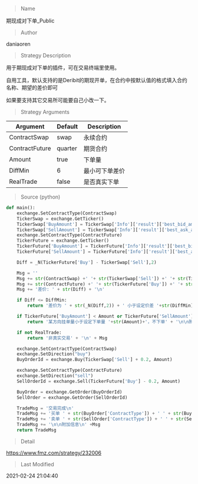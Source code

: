 
> Name

期现成对下单_Public

> Author

daniaoren

> Strategy Description

用于期现成对下单的插件，可在交易终端里使用。

自用工具，默认支持的是Deribit的期现开单，在合约中按默认值的格式填入合约名称、期望的差价即可

如果要支持其它交易所可能要自己小改一下。

> Strategy Arguments



|Argument|Default|Description|
|----|----|----|
|ContractSwap|swap|永续合约|
|ContractFuture|quarter|期货合约|
|Amount|true|下单量|
|DiffMin|6|最小可下单差价|
|RealTrade|false|是否真实下单|


> Source (python)

``` python
def main():
	exchange.SetContractType(ContractSwap)
	TickerSwap = exchange.GetTicker()
	TickerSwap['BuyAmount'] = TickerSwap['Info']['result']['best_bid_amount']
	TickerSwap['SellAmount'] = TickerSwap['Info']['result']['best_ask_amount']
	exchange.SetContractType(ContractFuture)
	TickerFuture = exchange.GetTicker()
	TickerFuture['BuyAmount'] = TickerFuture['Info']['result']['best_bid_amount']
	TickerFuture['SellAmount'] = TickerFuture['Info']['result']['best_ask_amount']

	Diff = _N(TickerFuture['Buy'] - TickerSwap['Sell'],2)

	Msg = ''
	Msg += str(ContractSwap) +' '+ str(TickerSwap['Sell']) +' '+ str(TickerSwap['SellAmount'])+ '\n'
	Msg += str(ContractFuture) +' '+ str(TickerFuture['Buy']) +' '+ str(TickerFuture['BuyAmount']) + '\n'
	Msg += '差价: ' + str(Diff) + '\n'

	if Diff <= DiffMin:
		return '差价为 ' + str(_N(Diff,2)) + ' 小于设定价差 '+str(DiffMin)+'，不下单' + '\n\n附加信息\n' +Msg

	if TickerFuture['BuyAmount'] < Amount or TickerFuture['SellAmount'] < Amount:
		return '某方向挂单量小于设定下单量 '+str(Amount)+'，不下单' + '\n\n附加信息\n' +Msg

	if not RealTrade:
		return '非真实交易' + '\n' + Msg

	exchange.SetContractType(ContractSwap)
	exchange.SetDirection("buy")
	BuyOrderId = exchange.Buy(TickerSwap['Sell'] + 0.2, Amount)

	exchange.SetContractType(ContractFuture)
	exchange.SetDirection("sell")
	SellOrderId = exchange.Sell(TickerFuture['Buy'] - 0.2, Amount)

	BuyOrder = exchange.GetOrder(BuyOrderId)
	SellOrder = exchange.GetOrder(SellOrderId)

	TradeMsg = '交易完成\n'
	TradeMsg += '买单 ' + str(BuyOrder['ContractType']) + ' ' + str(BuyOrder['Price']) + ' ' + str(BuyOrder['DealAmount']) + '/' + str(BuyOrder['Amount']) + '\n'
	TradeMsg += '卖单 ' + str(SellOrder['ContractType']) + ' ' + str(SellOrder['Price']) + ' ' + str(SellOrder['DealAmount']) + '/' + str(SellOrder['Amount']) + '\n'
	TradeMsg += '\n\n附加信息\n' +Msg
	return TradeMsg
```

> Detail

https://www.fmz.com/strategy/232006

> Last Modified

2021-02-24 21:04:40
